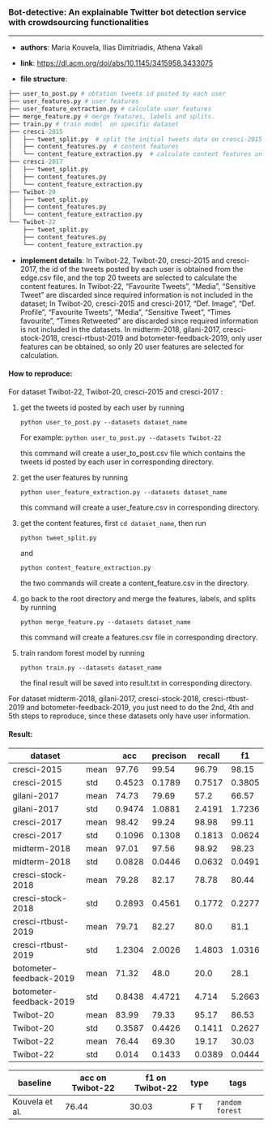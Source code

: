 ### Bot-detective: An explainable Twitter bot detection service with crowdsourcing functionalities

---

- **authors**: 
Maria Kouvela, Ilias Dimitriadis, Athena Vakali

- **link**: https://dl.acm.org/doi/abs/10.1145/3415958.3433075

- **file structure**: 

```python
├── user_to_post.py # obtation tweets id posted by each user
├── user_features.py # user features
├── user_feature_extraction.py # calculate user features
├── merge_feature.py # merge features, labels and splits.
├── train.py # train model  on specific dataset
├── cresci-2015
│   ├── tweet_split.py  # split the initial tweets data on cresci-2015 to speed up calculation
│   ├── content_features.py  # content features
│   └── content_feature_extraction.py  # calculate content features on cresci-2015
├── cresci-2017 
│   ├── tweet_split.py 
│   ├── content_features.py 
│   └── content_feature_extraction.py  
├── Twibot-20    
│   ├── tweet_split.py  
│   ├── content_features.py 
│   └── content_feature_extraction.py  
└── Twibot-22
    ├── tweet_split.py  
    ├── content_features.py  
    └── content_feature_extraction.py  
```

- **implement details**: 
In Twibot-22, Twibot-20, cresci-2015 and cresci-2017, the id of the tweets posted by each user is obtained from the edge.csv file, and the top 20 tweets are selected to calculate the  content features.
In Twibot-22, “Favourite Tweets”, “Media”, “Sensitive Tweet” are discarded since required information is not included in the dataset;
In Twibot-20, cresci-2015 and cresci-2017, “Def. Image”, “Def. Profile”, “Favourite Tweets”, “Media”, “Sensitive Tweet”, “Times favourite”, “Times Retweeted” are discarded since required information is not included in the datasets.
In midterm-2018, gilani-2017, cresci-stock-2018, cresci-rtbust-2019 and botometer-feedback-2019, only user features can be obtained, so only 20 user features are selected for calculation.

  

#### How to reproduce:

For dataset Twibot-22, Twibot-20, cresci-2015 and cresci-2017 :

1. get the tweets id posted by each user by running

   `python user_to_post.py --datasets dataset_name`

   For example: `python user_to_post.py --datasets Twibot-22`
   
   this command will create a user_to_post.csv file which contains the tweets id posted by each user in corresponding directory.

2. get the user features by running

   `python user_feature_extraction.py --datasets dataset_name`

   this command will create a user_feature.csv in corresponding directory.

3. get the content features, first `cd dataset_name`, then run

   `python tweet_split.py`

   and 

   `python content_feature_extraction.py`

   the two commands will create a content_feature.csv in the directory.

4. go back to the root directory and merge the features, labels, and splits by running

   `python merge_feature.py --datasets dataset_name`

   this command will create a features.csv file in corresponding directory.

5. train random forest model by running

   `python train.py --datasets dataset_name`
   
   the final result will be saved into result.txt in corresponding directory.

For dataset midterm-2018, gilani-2017, cresci-stock-2018, cresci-rtbust-2019 and botometer-feedback-2019, you just need to do the 2nd, 4th and 5th steps to reproduce, since these datasets only have user information.



#### Result:

| dataset     |      | acc    | precison | recall | f1     |
| ----------- | ---- | ------ | -------- | ------ | ------ |
| cresci-2015 | mean | 97.76 | 99.54 | 96.79 | 98.15 |
| cresci-2015 | std  | 0.4523 | 0.1789 | 0.7517 | 0.3805 |
| gilani-2017 | mean | 74.73 | 79.69 | 57.2 | 66.57 |
| gilani-2017 | std  | 0.9474 | 1.0881 | 2.4191 | 1.7236 |
| cresci-2017 | mean | 98.42 | 99.24 | 98.98 | 99.11 |
| cresci-2017 | std  | 0.1096 | 0.1308 | 0.1813 | 0.0624 |
| midterm-2018 | mean | 97.01 | 97.56 | 98.92 | 98.23 |
| midterm-2018 | std  | 0.0828 | 0.0446 | 0.0632 | 0.0491 |
| cresci-stock-2018 | mean | 79.28 | 82.17 | 78.78 | 80.44 |
| cresci-stock-2018 | std  | 0.2893 | 0.4561 | 0.1772 | 0.2277 |
| cresci-rtbust-2019 | mean | 79.71 | 82.27 | 80.0 | 81.1 |
| cresci-rtbust-2019 | std  | 1.2304 | 2.0026 | 1.4803 | 1.0316 |
| botometer-feedback-2019 | mean | 71.32 | 48.0 | 20.0 | 28.1 |
| botometer-feedback-2019 | std  | 0.8438 | 4.4721 | 4.714 | 5.2663 |
| Twibot-20   | mean | 83.99 | 79.33 | 95.17 | 86.53 |
| Twibot-20   | std  | 0.3587 | 0.4426 | 0.1411 | 0.2627 |
| Twibot-22   | mean | 76.44 | 69.30 | 19.17 | 30.03 |
| Twibot-22   | std  | 0.014 | 0.1433 | 0.0389 | 0.0444 |







| baseline | acc on Twibot-22 | f1 on Twibot-22 | type | tags|
| -------- | ---------------- | --------------- | ---- | --- |
| Kouvela et al.|76.44|30.03|F T|`random forest`|

